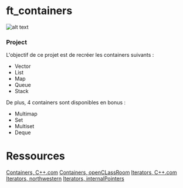 # ft_containers

![alt text](https://img.shields.io/badge/FT__CONTAINERS-125%2F100-green "Note, 125/100")

### Project

L'objectif de ce projet est de recréer les containers suivants :
- Vector
- List
- Map
- Queue
- Stack

De plus, 4 containers sont disponibles en bonus :
- Multimap
- Set
- Multiset
- Deque

# Ressources

[Containers, C++.com](https://en.cppreference.com/w/cpp/container)
[Containers, openCLassRoom](https://openclassrooms.com/fr/courses/1894236-programmez-avec-le-langage-c/1903098-utilisez-les-conteneurs)
[Iterators, C++.com](https://fr.cppreference.com/w/cpp/iterator)
[Iterators, northwestern](https://users.cs.northwestern.edu/~riesbeck/programming/c++/stl-iterator-define.html)
[Iterators, internalPointers](https://internalpointers.com/post/writing-custom-iterators-modern-cpp)
